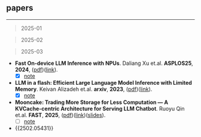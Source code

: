 ## papers

---

>2025-01

>2025-02

>2025-03

- **Fast On-device LLM Inference with NPUs**. Daliang Xu et.al. **ASPLOS25**, **2024**, ([pdf](pdf/Fast_On-device_LLM_Inference_with_NPUs.pdf))([link](http://arxiv.org/abs/2407.05858v2)).
  - [x] [note](#2407.05858v2)
- **LLM in a flash: Efficient Large Language Model Inference with Limited Memory**. Keivan Alizadeh et.al. **arxiv**, **2023**, ([pdf](pdf/LLM_in_a_flash__Efficient_Large_Language_Model_Inference_with_Limited___Memory.pdf))([link](http://arxiv.org/abs/2312.11514v3)).
  - [x] [note](#2312.11514v3)
- **Mooncake: Trading More Storage for Less Computation — A KVCache-centric Architecture for Serving LLM Chatbot**. Ruoyu Qin et.al. **FAST**, **2025**, ([pdf](pdf/Mooncake.pdf))([link](https://www.usenix.org/system/files/fast25-qin.pdf))([slides](pdf/Mooncake_fast25_slides-qin.pdf/)).
  - [ ] [note](#fast25-qin)
- {{2502.05431}}